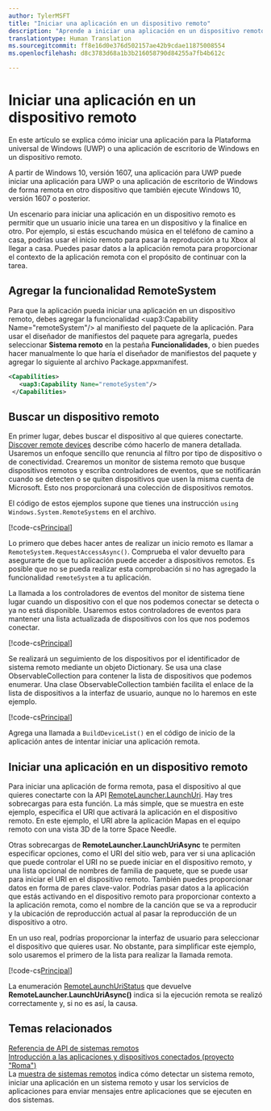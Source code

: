 ```yaml
---
author: TylerMSFT
title: "Iniciar una aplicación en un dispositivo remoto"
description: "Aprende a iniciar una aplicación en un dispositivo remoto mediante el proyecto &quot;Roma&quot;."
translationtype: Human Translation
ms.sourcegitcommit: ff8e16d0e376d502157ae42b9cdae11875008554
ms.openlocfilehash: d8c3783d68a1b3b216058790d84255a7fb4b612c

---
```


# Iniciar una aplicación en un dispositivo remoto

En este artículo se explica cómo iniciar una aplicación para la Plataforma universal de Windows (UWP) o una aplicación de escritorio de Windows en un dispositivo remoto.

A partir de Windows 10, versión 1607, una aplicación para UWP puede iniciar una aplicación para UWP o una aplicación de escritorio de Windows de forma remota en otro dispositivo que también ejecute Windows 10, versión 1607 o posterior.

Un escenario para iniciar una aplicación en un dispositivo remoto es permitir que un usuario inicie una tarea en un dispositivo y la finalice en otro. Por ejemplo, si estás escuchando música en el teléfono de camino a casa, podrías usar el inicio remoto para pasar la reproducción a tu Xbox al llegar a casa. Puedes pasar datos a la aplicación remota para proporcionar el contexto de la aplicación remota con el propósito de continuar con la tarea.

## Agregar la funcionalidad RemoteSystem

Para que la aplicación pueda iniciar una aplicación en un dispositivo remoto, debes agregar la funcionalidad <uap3:Capability Name="remoteSystem"/> al manifiesto del paquete de la aplicación. Para usar el diseñador de manifiestos del paquete para agregarla, puedes seleccionar **Sistema remoto** en la pestaña **Funcionalidades**, o bien puedes hacer manualmente lo que haría el diseñador de manifiestos del paquete y agregar lo siguiente al archivo Package.appxmanifest.

``` xml
<Capabilities>
   <uap3:Capability Name="remoteSystem"/>
 </Capabilities>
```
## Buscar un dispositivo remoto

En primer lugar, debes buscar el dispositivo al que quieres conectarte. [Discover remote devices](discover-remote-devices.md) describe cómo hacerlo de manera detallada. Usaremos un enfoque sencillo que renuncia al filtro por tipo de dispositivo o de conectividad. Crearemos un monitor de sistema remoto que busque dispositivos remotos y escriba controladores de eventos, que se notificarán cuando se detecten o se quiten dispositivos que usen la misma cuenta de Microsoft. Esto nos proporcionará una colección de dispositivos remotos.

El código de estos ejemplos supone que tienes una instrucción `using Windows.System.RemoteSystems` en el archivo.

[!code-cs[Principal](./code/RemoteLaunchScenario/MainPage.xaml.cs#SnippetBuildDeviceList)]

Lo primero que debes hacer antes de realizar un inicio remoto es llamar a `RemoteSystem.RequestAccessAsync()`. Comprueba el valor devuelto para asegurarte de que tu aplicación puede acceder a dispositivos remotos. Es posible que no se pueda realizar esta comprobación si no has agregado la funcionalidad `remoteSystem` a tu aplicación.

La llamada a los controladores de eventos del monitor de sistema tiene lugar cuando un dispositivo con el que nos podemos conectar se detecta o ya no está disponible. Usaremos estos controladores de eventos para mantener una lista actualizada de dispositivos con los que nos podemos conectar.

[!code-cs[Principal](./code/RemoteLaunchScenario/MainPage.xaml.cs#SnippetEventHandlers)]

Se realizará un seguimiento de los dispositivos por el identificador de sistema remoto mediante un objeto Dictionary. Se usa una clase ObservableCollection para contener la lista de dispositivos que podemos enumerar. Una clase ObservableCollection también facilita el enlace de la lista de dispositivos a la interfaz de usuario, aunque no lo haremos en este ejemplo.

[!code-cs[Principal](./code/RemoteLaunchScenario/MainPage.xaml.cs#SnippetMembers)]

Agrega una llamada a `BuildDeviceList()` en el código de inicio de la aplicación antes de intentar iniciar una aplicación remota.

## Iniciar una aplicación en un dispositivo remoto

Para iniciar una aplicación de forma remota, pasa el dispositivo al que quieres conectarte con la API [RemoteLauncher.LaunchUri](https://msdn.microsoft.com/en-us/library/windows/apps/windows.system.remotelauncher.launchuriasync.aspx). Hay tres sobrecargas para esta función. La más simple, que se muestra en este ejemplo, especifica el URI que activará la aplicación en el dispositivo remoto. En este ejemplo, el URI abre la aplicación Mapas en el equipo remoto con una vista 3D de la torre Space Needle.

Otras sobrecargas de **RemoteLauncher.LaunchUriAsync** te permiten especificar opciones, como el URI del sitio web, para ver si una aplicación que puede controlar el URI no se puede iniciar en el dispositivo remoto, y una lista opcional de nombres de familia de paquete, que se puede usar para iniciar el URI en el dispositivo remoto. También puedes proporcionar datos en forma de pares clave-valor. Podrías pasar datos a la aplicación que estás activando en el dispositivo remoto para proporcionar contexto a la aplicación remota, como el nombre de la canción que se va a reproducir y la ubicación de reproducción actual al pasar la reproducción de un dispositivo a otro.

En un uso real, podrías proporcionar la interfaz de usuario para seleccionar el dispositivo que quieres usar. No obstante, para simplificar este ejemplo, solo usaremos el primero de la lista para realizar la llamada remota.

[!code-cs[Principal](./code/RemoteLaunchScenario/MainPage.xaml.cs#SnippetRemoteUriLaunch)]

La enumeración [RemoteLaunchUriStatus](https://msdn.microsoft.com/en-us/library/windows/apps/windows.system.remotelaunchuristatus.aspx) que devuelve **RemoteLauncher.LaunchUriAsync()** indica si la ejecución remota se realizó correctamente y, si no es así, la causa.

## Temas relacionados

[Referencia de API de sistemas remotos](https://msdn.microsoft.com/en-us/library/windows/apps/Windows.System.RemoteSystems)  
[Introducción a las aplicaciones y dispositivos conectados (proyecto "Roma")](connected-apps-and-devices.md)  
La [muestra de sistemas remotos](https://github.com/Microsoft/Windows-universal-samples/tree/dev/Samples/RemoteSystems ) indica cómo detectar un sistema remoto, iniciar una aplicación en un sistema remoto y usar los servicios de aplicaciones para enviar mensajes entre aplicaciones que se ejecuten en dos sistemas.



<!--HONumber=Aug16_HO5-->


